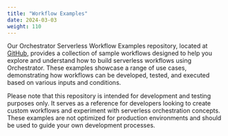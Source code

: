 ```yaml
---
title: "Workflow Examples"
date: 2024-03-03
weight: 110
---
```


Our Orchestrator Serverless Workflow Examples repository, located at [GitHub](https://github.com/rhdhorchestrator/serverless-workflows/tree/v1.6.x/workflows), provides a collection of sample workflows designed to help you explore and understand how to build serverless workflows using Orchestrator. These examples showcase a range of use cases, demonstrating how workflows can be developed, tested, and executed based on various inputs and conditions.

Please note that this repository is intended for development and testing purposes only. It serves as a reference for developers looking to create custom workflows and experiment with serverless orchestration concepts. These examples are not optimized for production environments and should be used to guide your own development processes.
